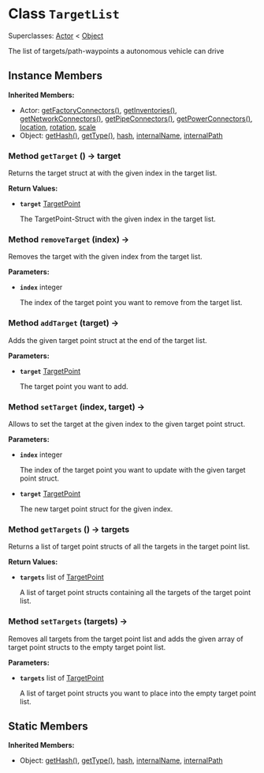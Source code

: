 # Class <code>TargetList</code>

Superclasses: <a href="Actor.md">Actor</a> < <a href="Object.md">Object</a>

The list of targets/path-waypoints a autonomous vehicle can drive
## Instance Members
<b>Inherited Members:</b>
- Actor: <a href="Actor.md#getFactoryConnectors">getFactoryConnectors()</a>, <a href="Actor.md#getInventories">getInventories()</a>, <a href="Actor.md#getNetworkConnectors">getNetworkConnectors()</a>, <a href="Actor.md#getPipeConnectors">getPipeConnectors()</a>, <a href="Actor.md#getPowerConnectors">getPowerConnectors()</a>, <a href="Actor.md#location">location</a>, <a href="Actor.md#rotation">rotation</a>, <a href="Actor.md#scale">scale</a>
- Object: <a href="Object.md#getHash">getHash()</a>, <a href="Object.md#getType">getType()</a>, <a href="Object.md#hash">hash</a>, <a href="Object.md#internalName">internalName</a>, <a href="Object.md#internalPath">internalPath</a>
### Method <code>getTarget</code> () → target
Returns the target struct at with the given index in the target list.

<b>Return Values:</b>

- <code><b>target</b></code> <a href="../structs/TargetPoint.md">TargetPoint</a>

  The TargetPoint-Struct with the given index in the target list.
### Method <code>removeTarget</code> (index) → 
Removes the target with the given index from the target list.

<b>Parameters:</b>

- <code><b>index</b></code> integer

  The index of the target point you want to remove from the target list.
### Method <code>addTarget</code> (target) → 
Adds the given target point struct at the end of the target list.

<b>Parameters:</b>

- <code><b>target</b></code> <a href="../structs/TargetPoint.md">TargetPoint</a>

  The target point you want to add.
### Method <code>setTarget</code> (index, target) → 
Allows to set the target at the given index to the given target point struct.

<b>Parameters:</b>

- <code><b>index</b></code> integer

  The index of the target point you want to update with the given target point struct.
- <code><b>target</b></code> <a href="../structs/TargetPoint.md">TargetPoint</a>

  The new target point struct for the given index.
### Method <code>getTargets</code> () → targets
Returns a list of target point structs of all the targets in the target point list.

<b>Return Values:</b>

- <code><b>targets</b></code> list of <a href="../structs/TargetPoint.md">TargetPoint</a>

  A list of target point structs containing all the targets of the target point list.
### Method <code>setTargets</code> (targets) → 
Removes all targets from the target point list and adds the given array of target point structs to the empty target point list.

<b>Parameters:</b>

- <code><b>targets</b></code> list of <a href="../structs/TargetPoint.md">TargetPoint</a>

  A list of target point structs you want to place into the empty target point list.
## Static Members
<b>Inherited Members:</b>
- Object: <a href="Object.md#getHash">getHash()</a>, <a href="Object.md#getType">getType()</a>, <a href="Object.md#hash">hash</a>, <a href="Object.md#internalName">internalName</a>, <a href="Object.md#internalPath">internalPath</a>